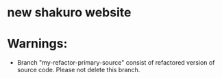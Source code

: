 # new shakuro website

# Warnings:
* Branch "my-refactor-primary-source" consist of refactored version of source code.
  Please not delete this branch.
